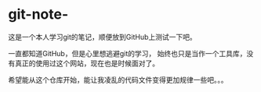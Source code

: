 # git-note-

这是一个本人学习git的笔记，顺便放到GitHub上测试一下吧。

一直都知道GitHub，但是心里想逃避git的学习，
始终也只是当作一个工具库，没有真正的使用过这个网站，现在也是时候面对了。

希望能从这个仓库开始，能让我凌乱的代码文件变得更加规律一些吧。。。
